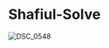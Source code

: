 # Shafiul-Solve
![DSC_0548](https://user-images.githubusercontent.com/96788338/152557852-4b465256-9c3e-4a63-8c21-1fa0e9e68d78.jpg)
